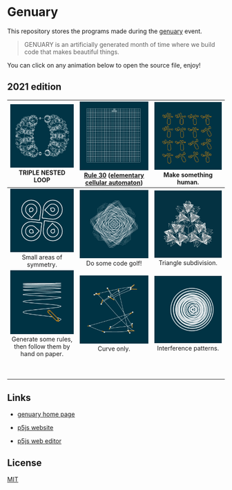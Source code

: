 # Genuary

This repository stores the programs made during the [genuary](https://genuary2021.github.io/) event.

> GENUARY is an artificially generated month of time where we build code that makes beautiful things.
>

You can click on any animation below to open the source file, enjoy!

## 2021 edition

| [![](./2021/day_1/genuary_1.gif)](./2021/day_1/day_1.js)<br><center>TRIPLE NESTED LOOP</center> | [![](./2021/day_2/genuary_2.gif)](./2021/day_2/day_2.js)<br/><center>[Rule 30](https://www.wolframalpha.com/input/?i=rule+30) ([elementary cellular automaton](https://en.wikipedia.org/wiki/Rule_30))</center> | [![](./2021/day_3/genuary_3.gif)](./2021/day_3/day_3.js)<br/><center>Make something human.</center> |
| ------------------------------------------------------------ | ------------------------------------------------------------ | ------------------------------------------------------------ |
| [![](./2021/day_4/genuary_4.gif)](./2021/day_4/day_4.js)<br/><center>Small areas of symmetry.</center> | [![](./2021/day_5/genuary_5.gif)](./2021/day_5/day_5.js)<br/><center>Do some code golf!</center> | [![](./2021/day_6/genuary_6.gif)](./2021/day_6/day_6.js)<br/><center>Triangle subdivision.</center> |
| [![](./2021/day_7/genuary_7.gif)](./2021/day_7/day_7.js)<br/><center>Generate some rules, then follow them by hand on paper.</center> | [![](./2021/day_8/genuary_8.gif)](./2021/day_8/day_8.js)<br/><center>Curve only.</center> | [![](./2021/day_9/genuary_9.gif)](./2021/day_9/day_9.js)<br/><center>Interference patterns.</center> |
|                                                              |                                                              |                                                              |
|                                                              |                                                              |                                                              |
|                                                              |                                                              |                                                              |
|                                                              |                                                              |                                                              |
|                                                              |                                                              |                                                              |
|                                                              |                                                              |                                                              |
|                                                              |                                                              |                                                              |
|                                                              |                                                              |                                                              |
|                                                              |                                                              |                                                              |



## Links

- [genuary home page](https://genuary2021.github.io)

- [p5js website](p5js.org/)

- [p5js web editor](https://editor.p5js.org/)

  

## License
[MIT](https://choosealicense.com/licenses/mit/)